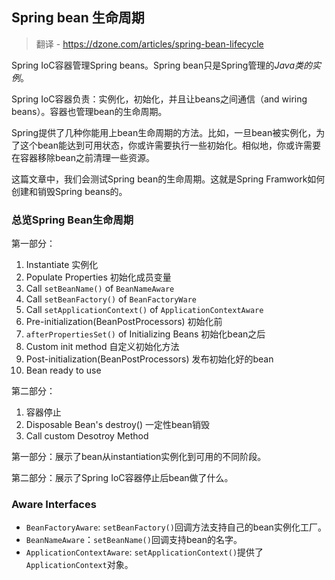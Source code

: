 ## Spring bean 生命周期

> 翻译 - https://dzone.com/articles/spring-bean-lifecycle

Spring IoC容器管理Spring beans。Spring bean只是Spring管理的*Java类的实例*。

Spring IoC容器负责：实例化，初始化，并且让beans之间通信（and wiring beans）。容器也管理bean的生命周期。

Spring提供了几种你能用上bean生命周期的方法。比如，一旦bean被实例化，为了这个bean能达到可用状态，你或许需要执行一些初始化。相似地，你或许需要在容器移除bean之前清理一些资源。

这篇文章中，我们会测试Spring bean的生命周期。这就是Spring Framwork如何创建和销毁Spring beans的。

### 总览Spring Bean生命周期

第一部分：

1. Instantiate 实例化
2. Populate Properties 初始化成员变量
3. Call `setBeanName()` of `BeanNameAware` 
4. Call  `setBeanFactory()` of `BeanFactoryWare`
5. Call `setApplicationContext()` of `ApplicationContextAware`
6. Pre-initialization(BeanPostProcessors) 初始化前
7. `afterPropertiesSet()` of Initializing Beans 初始化bean之后
8. Custom init method 自定义初始化方法
9. Post-initialization(BeanPostProcessors) 发布初始化好的bean
10. Bean ready to use

第二部分：

1. 容器停止
2. Disposable Bean's destroy() 一定性bean销毁
3. Call custom Desotroy Method

第一部分：展示了bean从instantiation实例化到可用的不同阶段。

第二部分：展示了Spring IoC容器停止后bean做了什么。

### Aware Interfaces

- `BeanFactoryAware`: `setBeanFactory()`回调方法支持自己的bean实例化工厂。
- `BeanNameAware`：`setBeanName()`回调支持bean的名字。
- `ApplicationContextAware`: `setApplicationContext()`提供了`ApplicationContext`对象。